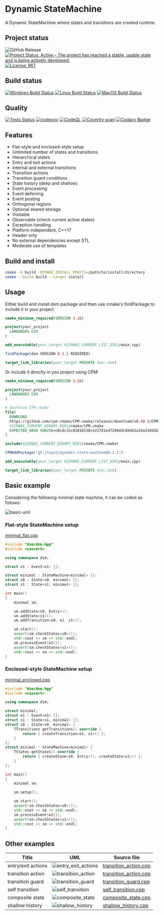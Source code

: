 # Dynamic StateMachine

A Dynamic StateMachine where states and transitions are created runtime.

## Project status

![GitHub Release](https://img.shields.io/github/v/release/jfayot/dynamic-state-machine)
[![Project Status: Active – The project has reached a stable, usable state and is being actively developed.](https://www.repostatus.org/badges/latest/active.svg)](https://www.repostatus.org/#active)
[![License: MIT](https://img.shields.io/badge/License-MIT-yellow.svg)](https://github.com/jfayot/dynamic-state-machine/blob/main/LICENSE)

## Build status

[![Windows Build Status](https://github.com/jfayot/dynamic-state-machine/actions/workflows/windows.yml/badge.svg)](https://github.com/jfayot/dynamic-state-machine/actions/workflows/windows.yml)
[![Linux Build Status](https://github.com/jfayot/dynamic-state-machine/actions/workflows/linux.yml/badge.svg)](https://github.com/jfayot/dynamic-state-machine/actions/workflows/linux.yml)
[![MacOS Build Status](https://github.com/jfayot/dynamic-state-machine/actions/workflows/macos.yml/badge.svg)](https://github.com/jfayot/dynamic-state-machine/actions/workflows/macos.yml)

## Quality

[![Tests Status](https://github.com/jfayot/dynamic-state-machine/actions/workflows/tests.yml/badge.svg)](https://github.com/jfayot/dynamic-state-machine/actions/workflows/tests.yml)
[![codecov](https://codecov.io/gh/jfayot/dynamic-state-machine/branch/main/graph/badge.svg)](https://codecov.io/gh/jfayot/dynamic-state-machine)
[![CodeQL](https://github.com/jfayot/dynamic-state-machine/actions/workflows/codeql-analysis.yml/badge.svg)](https://github.com/jfayot/dynamic-state-machine/actions/workflows/codeql-analysis.yml)
[![Coverity scan](https://scan.coverity.com/projects/25247/badge.svg)](https://scan.coverity.com/projects/dsm)
[![Codacy Badge](https://app.codacy.com/project/badge/Grade/94a50b94b2f34494bd7c12426ad3fc88)](https://www.codacy.com/gh/jfayot/dynamic-state-machine/dashboard?utm_source=github.com&amp;utm_medium=referral&amp;utm_content=jfayot/dynamic-state-machine&amp;utm_campaign=Badge_Grade)

## Features

* Flat-style and enclosed-style setup
* Unlimited number of states and transitions
* Hierarchical states
* Entry and exit actions
* Internal and external transitions
* Transition actions
* Transition guard conditions
* State history (deep and shallow)
* Event processing
* Event deferring
* Event posting
* Orthogonal regions
* Optional shared storage
* Visitable
* Observable (check current active states)
* Exception handling
* Platform independent, C++17
* Header only
* No external dependencies except STL
* Moderate use of templates

## Build and install

```bash
cmake -B build -DCMAKE_INSTALL_PREFIX=/path/to/install/directory
cmake --build build --target install
```

## Usage

Either build and install dsm package and then use cmake's findPackage to include it in your project:

```cmake
cmake_minimum_required(VERSION 3.16)

project(your_project
  LANGUAGES CXX
)

add_executable(your_target ${CMAKE_CURRENT_LIST_DIR}/main.cpp)

findPackage(dsm VERSION 0.1.1 REQUIRED)

target_link_libraries(your_target PRIVATE dsm::dsm)
```

Or include it directly in you project using CPM:

```cmake
cmake_minimum_required(VERSION 3.16)

project(your_project
  LANGUAGES CXX
)

# download CPM.cmake
file(
  DOWNLOAD
  https://github.com/cpm-cmake/CPM.cmake/releases/download/v0.40.2/CPM.cmake
  ${CMAKE_CURRENT_BINARY_DIR}/cmake/CPM.cmake
  EXPECTED_HASH SHA256=c8cdc32c03816538ce22781ed72964dc864b2a34a310d3b7104812a5ca2d835d
)

include(${CMAKE_CURRENT_BINARY_DIR}/cmake/CPM.cmake)

CPMAddPackage("gh:jfayot/dynamic-state-machine@0.1.1")

add_executable(your_target ${CMAKE_CURRENT_LIST_DIR}/main.cpp)

target_link_libraries(your_target PRIVATE dsm::dsm)
```

## Basic example

Considering the following minimal state machine, it can be coded as follows:

![basic-uml](http://www.plantuml.com/plantuml/proxy?cache=no&src=https://raw.githubusercontent.com/jfayot/dynamic-state-machine/master/resources/basic.puml)

### Flat-style StateMachine setup

[minimal_flat.cpp](./examples/minimal_flat.cpp)

```c++
#include "dsm/dsm.hpp"
#include <cassert>

using namespace dsm;

struct e1 : Event<e1> {};

struct minimal : StateMachine<minimal> {};
struct s0 : State<s0, minimal> {};
struct s1 : State<s1, minimal> {};

int main()
{
    minimal sm;

    sm.addState<s0, Entry>();
    sm.addState<s1>();
    sm.addTransition<s0, e1, s1>();

    sm.start();
    assert(sm.checkStates<s0>());
    std::cout << sm << std::endl;
    sm.processEvent(e1{});
    assert(sm.checkStates<s1>());
    std::cout << sm << std::endl;
}
```

### Enclosed-style StateMachine setup

[minimal_enclosed.cpp](./examples/minimal_enclosed.cpp)

```c++
#include "dsm/dsm.hpp"
#include <cassert>

using namespace dsm;

struct minimal;
struct e1 : Event<e1> {};
struct s1 : State<s1, minimal> {};
struct s0 : State<s0, minimal> {
    TTransitions getTransitions() override {
        return { createTransition<e1, s1>() };
    }
};
struct minimal : StateMachine<minimal> {
    TStates getStates() override {
        return { createState<s0, Entry>(), createState<s1>() };
    }
};

int main()
{
    minimal sm;

    sm.setup();

    sm.start();
    assert(sm.checkStates<s0>());
    std::cout << sm << std::endl;
    sm.processEvent(e1{});
    assert(sm.checkStates<s1>());
    std::cout << sm << std::endl;
}
```

## Other examples

| Title              | UML | Source file |
| ------------------ | --- | ----------- |
| entry/exit actions | ![entry_exit_actions](http://www.plantuml.com/plantuml/proxy?cache=no&src=https://raw.githubusercontent.com/jfayot/dynamic-state-machine/master/resources/entry_exit_actions.puml) | [transition_action.cpp](./examples/transition_action.cpp) |
| transition action  | ![transition_action](http://www.plantuml.com/plantuml/proxy?cache=no&src=https://raw.githubusercontent.com/jfayot/dynamic-state-machine/master/resources/transition_action.puml) | [transition_action.cpp](./examples/transition_action.cpp) |
| transition guard   | ![transition_guard](http://www.plantuml.com/plantuml/proxy?cache=no&src=https://raw.githubusercontent.com/jfayot/dynamic-state-machine/master/resources/transition_guard.puml) | [transition_guard.cpp](./examples/transition_guard.cpp) |
| self transition    | ![self_transition](http://www.plantuml.com/plantuml/proxy?cache=no&src=https://raw.githubusercontent.com/jfayot/dynamic-state-machine/master/resources/self_transition.puml) | [self_transition.cpp](./examples/self_transition.cpp) |
| composite state    | ![composite_state](http://www.plantuml.com/plantuml/proxy?cache=no&src=https://raw.githubusercontent.com/jfayot/dynamic-state-machine/master/resources/composite_state.puml) | [composite_state.cpp](./examples/composite_state.cpp) |
| shallow history    | ![shallow_history](http://www.plantuml.com/plantuml/proxy?cache=no&src=https://raw.githubusercontent.com/jfayot/dynamic-state-machine/master/resources/shallow_history.puml) | [shallow_history.cpp](./examples/shallow_history.cpp) |
